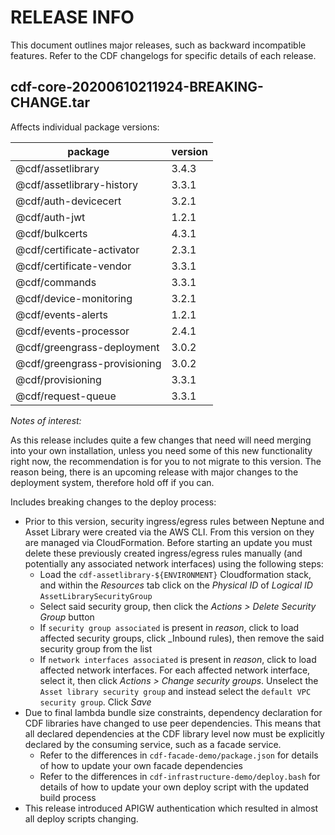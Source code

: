 # RELEASE INFO

This document outlines major releases, such as backward incompatible features.  Refer to the CDF changelogs for specific details of each release.

## cdf-core-20200610211924-BREAKING-CHANGE.tar

Affects individual package versions:

package | version
--- | ---
@cdf/assetlibrary | 3.4.3
@cdf/assetlibrary-history | 3.3.1
@cdf/auth-devicecert | 3.2.1
@cdf/auth-jwt | 1.2.1
@cdf/bulkcerts | 4.3.1
@cdf/certificate-activator | 2.3.1
@cdf/certificate-vendor | 3.3.1
@cdf/commands | 3.3.1
@cdf/device-monitoring | 3.2.1
@cdf/events-alerts | 1.2.1
@cdf/events-processor | 2.4.1
@cdf/greengrass-deployment | 3.0.2
@cdf/greengrass-provisioning | 3.0.2
@cdf/provisioning | 3.3.1
@cdf/request-queue | 3.3.1

*Notes of interest:*

As this release includes quite a few changes that need will need merging into your own installation, unless you need some of this new functionality right now, the recommendation is for you to not migrate to this version.  The reason being, there is an upcoming release with major changes to the deployment system, therefore hold off if you can.

Includes breaking changes to the deploy process:
- Prior to this version, security ingress/egress rules between Neptune and Asset Library were created via the AWS CLI. From this version on they are managed via CloudFormation.  Before starting an update you must delete these previously created ingress/egress rules manually (and potentially any associated network interfaces) using the following steps:
    - Load the `cdf-assetlibrary-${ENVIRONMENT}` Cloudformation stack, and within the _Resources_ tab click on the _Physical ID_ of _Logical ID_ `AssetLibrarySecurityGroup`
    - Select said security group, then click the *Actions > Delete Security Group* button
    - If `security group associated` is present in *reason*, click to load affected security groups, click _Inbound rules), then remove the said security group from the list
    - If `network interfaces associated` is present in *reason*, click to load affected network interfaces. For each affected network interface, select it, then click *Actions > Change security groups*.  Unselect the `Asset library security group` and instead select the `default VPC security group`.  Click _Save_
- Due to final lambda bundle size constraints, dependency declaration for CDF libraries have changed to use peer dependencies.  This means that all declared dependencies at the CDF library level now must be explicitly declared by the consuming service, such as a facade service.  
    - Refer to the differences in `cdf-facade-demo/package.json` for details of how to update your own facade dependencies
    - Refer to the differences in `cdf-infrastructure-demo/deploy.bash` for details of how to update your own deploy script with the updated build process
- This release introduced APIGW authentication which resulted in almost all deploy scripts changing.